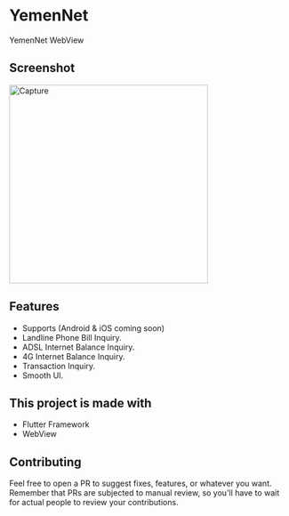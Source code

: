 # YemenNet
 YemenNet WebView

## Screenshot


<img width="357" alt="Capture" src="https://github.com/user-attachments/assets/34c613f5-40a6-4b7b-9d1b-f0788687b021">




## Features
- Supports (Android & iOS coming soon)
- Landline Phone Bill Inquiry.
- ADSL Internet Balance Inquiry.
- 4G Internet Balance Inquiry.
- Transaction Inquiry.
- Smooth UI.



## This project is made with
- Flutter Framework
- WebView 

## Contributing

Feel free to open a PR to suggest fixes, features, or whatever you want. Remember that PRs are subjected to manual review, so you'll have to wait for actual people to review your contributions.


 

